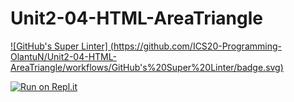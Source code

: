 # Unit2-04-HTML-AreaTriangle
[![GitHub's Super Linter]
(https://github.com/ICS20-Programming-OlantuN/Unit2-04-HTML-AreaTriangle/workflows/GitHub's%20Super%20Linter/badge.svg)](https://github.com/ICS20-Programming-OlantuN/Unit2-04-HTML-AreaTriangle/actions)


[![Run on Repl.it](https://repl.it/badge/github/ICS20-Programming-OlantuN/Unit2-04-HTML-AreaTriangle)](https://repl.it/github/ICS20-Programming-OlantuN/Unit2-04-HTML-AreaTriangle)

